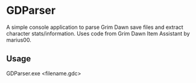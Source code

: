 # GDParser
A simple console application to parse Grim Dawn save files and extract character stats/information. Uses code from Grim Dawn Item Assistant by marius00.

## Usage
GDParser.exe <filename.gdc>
